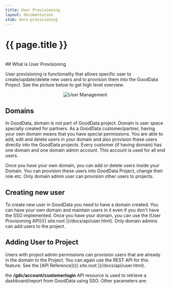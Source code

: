```yaml
---
title: User Provisioning
layout: documentation
stub: docs-provisioning
---
```


# {{ page.title }}

<br />
## What is User Provisioning

User provisioning is functionality that allows specific user to create/update/delete new users and to provision them into the GoodData Project. See the picture below to get high level overview.

<p>
<center><img src="{{ site.root }}/images/docs/user-management.png" alt="User Management" class="no-border"></center>
</p>

## Domains

In GoodData, domain is not part of GoodData project. Domain is user space specially created for partners. As a GoodData customer/partner, having your own domain means that you have special permissions. You are able to add, edit and delete users in your domain and also provision these users directly into the GoodData projects. Every customer (if having domain) has one domain and one domain admin account. This account is used for all end users.

Once you have your own domain, you can add or delete users inside your Domain. You can provision these users into GoodData Project, change their role etc. Only domain admin user can provision other users to projects.

## Creating new user 

To create new user in GoodData you need to have a domain created. You can have your own domain and maintain users in it even if you don't have the SSO implemented. Once you have your domain, you can use the [User Provisioning API]({{ site.root }}/docs/api/user.html). Only domain admins can add users to the project.

## Adding User to Project

Users with project admin permissions can provision users that are already in the domain to the Project. You can again use the REST API for this feature. See the [API Reference]({{ site.root }}/docs/api/user.html).

the **/gdc/account/customerlogin** API resource is used to retrieve a dashboard/report from GoodData using SSO. Other parameters are:

